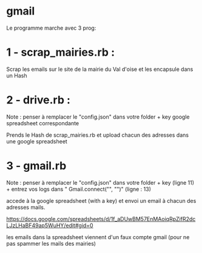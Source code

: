 # gmail

Le programme marche avec 3 prog:

# 1 - scrap_mairies.rb : 
  Scrap les emails sur le site de la mairie du Val d'oise et les encapsule dans un Hash

# 2 - drive.rb : 

Note : penser à remplacer le "config.json" dans votre folder + key google spreadsheet correspondante


  Prends le Hash de scrap_mairies.rb et upload chacun des adresses dans une google spreadsheet

# 3 - gmail.rb

Note : penser à remplacer le "config.json" dans votre folder + key (ligne 11) + entrez vos logs dans " Gmail.connect("", "")" (ligne : 13)

  accede à la google spreadsheet (with a key) et envoi un email à chacun des adresses mails.

https://docs.google.com/spreadsheets/d/1f_aDUwBM57EnMAoiqRpZifR2dcLJzLHaBF49ap5WuHY/edit#gid=0

les emails dans la spreadsheet viennent d'un faux compte gmail (pour ne pas spammer les mails des mairies)

